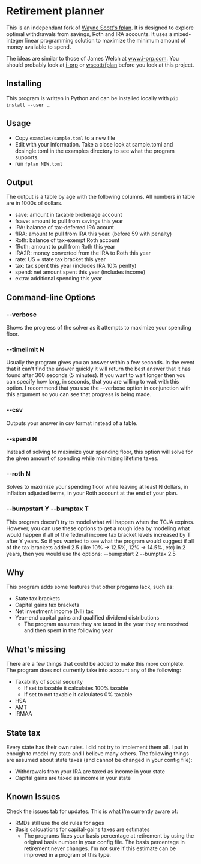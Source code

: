 # Retirement planner

This is an independant fork of [Wayne Scott's fplan](https://www.github.com/wscott/fplan). It is designed to explore optimal withdrawals from savings, Roth and IRA accounts. It uses a mixed-integer linear programming solution to maximize the minimum amount of money available to spend.

The ideas are similar to those of James Welch at www.i-orp.com.  You should probably look at [i-orp](https://www.i-orp.com) or [wscott/fplan](https://www.github.com/wscott/fplan) before you look at this project.

## Installing

This program is written in Python and can be installed locally with
`pip install --user .`.

## Usage

* Copy `examples/sample.toml` to a new file
* Edit with your information.  Take a close look at sample.toml and dcsingle.toml in the examples directory to see what the program supports.
* run `fplan NEW.toml`

## Output

The output is a table by age with the following columns. All numbers
in table are in 1000s of dollars.

* save: amount in taxable brokerage account
* fsave: amount to pull from savings this year
* IRA: balance of tax-deferred IRA acount
* fIRA: amount to pull from IRA this year. (before 59 with penalty)
* Roth: balance of tax-exempt Roth account
* fRoth: amount to pull from Roth this year
* IRA2R: money converted from the IRA to Roth this year
* rate: US + state tax bracket this year
* tax: tax spent this year (includes IRA 10% penlty)
* spend: net amount spent this year (includes income)
* extra: additional spending this year

## Command-line Options

### --verbose
Shows the progress of the solver as it attempts to maximize your spending floor.

### --timelimit N
Usually the program gives you an answer within a few seconds.  In the event that it can't find the answer quickly it will return the best answer that it has found after 300 seconds (5 minutes).  If you want to wait longer then you can specify how long, in seconds, that you are willing to wait with this option.  I recommend that you use the --verbose option in conjunction with this argument so you can see that progress is being made.

### --csv
Outputs your answer in csv format instead of a table.

### --spend N
Instead of solving to maximize your spending floor, this option will solve for the given amount of spending while minimizing lifetime taxes.

### --roth N
Solves to maximize your spending floor while leaving at least N dollars, in inflation adjusted terms, in your Roth account at the end of your plan.

### --bumpstart Y --bumptax T
This program doesn't try to model what will happen when the TCJA expires.  However, you can use these options to get a rough idea by modeling what would happen if all of the federal income tax bracket levels increased by T after Y years.  So if you wanted to see what the program would suggest if all of the tax brackets added 2.5 (like 10% -> 12.5%, 12% -> 14.5%, etc) in 2 years, then you would use the options: --bumpstart 2 --bumptax 2.5

## Why
This program adds some features that other progams lack, such as:
* State tax brackets
* Capital gains tax brackets
* Net investment income (NII) tax
* Year-end capital gains and qualified dividend distributions
    * The program assumes they are taxed in the year they are received and then spent in the following year

## What's missing
There are a few things that could be added to make this more complete.  The program does not currently take into account any of the following:
* Taxability of social security
    * If set to taxable it calculates 100% taxable
    * If set to not taxable it calculates 0% taxable
* HSA
* AMT
* IRMAA

## State tax
Every state has their own rules.  I did not try to implement them all.  I put in enough to model my state and I believe many others.  The following things are assumed about state taxes (and cannot be changed in your config file):
* Withdrawals from your IRA are taxed as income in your state
* Capital gains are taxed as income in your state

## Known Issues
Check the issues tab for updates.  This is what I'm currently aware of:
* RMDs still use the old rules for ages
* Basis calcuations for capital-gains taxes are estimates
    * The programs fixes your basis percentage at retirement by using the original basis number in your config file.  The basis percentage in retirement never changes.  I'm not sure if this estimate can be improved in a program of this type.
